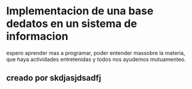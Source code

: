 #  Implementacion de una base dedatos en un sistema de informacion

espero aprender mas a programar, poder entender massobre la materia, que haya actividades entretenidas y todos nos ayudemos mutuamenteo.
## creado por skdjasjdsadfj
